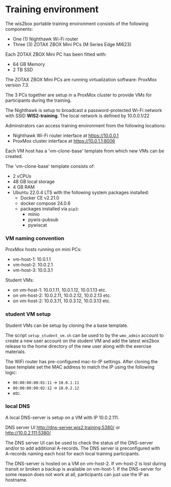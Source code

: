 # Training environment

The wis2box portable training environment consists of the following components:
- One (1) Nighthawk Wi-Fi router
- Three (3) ZOTAX ZBOX Mini PCs (M Series Edge MI623)

Each ZOTAX ZBOX Mini PC has been fitted with:
- 64 GB Memory
- 2 TB SSD

The ZOTAX ZBOX Mini PCs are running virtualization software: ProxMox version 7.3.

The 3 PCs together are setup in a ProxMox cluster to provide VMs for participants during the training.

The Nighthawk is setup to broadcast a password-protected Wi-Fi network with SSID **WIS2-training**.
The local network is defined by 10.0.0.1/22

Adminstrators can access training environment from the following locations:

- Nighthawk Wi-Fi router interface at https://10.0.0.1
- ProxMox cluster interface at https://10.0.1.1:8006

Each VM host has a 'vm-clone-base' template from which new VMs can be created.

The 'vm-clone-base' template consists of:

- 2 vCPUs
- 48 GB local storage
- 4 GB RAM
- Ubuntu 22.0.4 LTS with the following system packages installed:
    - Docker CE v2.21.0
    - docker compose 24.0.6
    - packages installed via `pip3`:
      - minio
      - pywis-pubsub
      - pywiscat

### VM naming convention

ProxMox hosts running on mini PCs:

- vm-host-1: 10.0.1.1
- vm-host-2: 10.0.2.1
- vm-host-3: 10.0.3.1

Student VMs:

- on vm-host-1: 10.0.1.11, 10.0.1.12, 10.0.1.13 etc.
- on vm-host-2: 10.0.2.11, 10.0.2.12, 10.0.2.13 etc.
- on vm-host-2: 10.0.3.11, 10.0.3.12, 10.0.3.13 etc.

### student VM setup

Student VMs can be setup by cloning the a base template.

The script `setup_student_vm.sh` can be used to by the `wmo_admin` account to create a new user account on the student VM and add the latest wis2box release to the home directory of the new user along with the exercise materials.

The WiFi router has pre-configured mac-to-IP settings. After cloning the base template set the MAC address to match the IP using the following logic:

- `00:00:00:00:01:11` -> `10.0.1.11`
- `00:00:00:00:02:12` -> `10.0.2.12`
- etc.

### local DNS

A local DNS-server is setup on a VM with IP 10.0.2.111. 

DNS server UI
http://dns-server.wis2.training:5380/
or
http://10.0.2.111:5380/

The DNS server UI can be used to check the status of the DNS-server and/or to add additional A-records. The DNS server is preconfigured with A-records naming each host for each local training participants. 

The DNS-server is hosted on a VM on vm-host-2. If vm-host-2 is lost during transit or broken a backup is available on vm-host-1. If the DNS-server for some reason does not work at all, participants can just use the IP as hostname.
